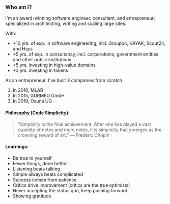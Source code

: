 ### Who am I?

I'm an award-winning software engineer, consultant, and entrepreneur; specialized in architecting, writing and scaling large sites. 

With:

- +10 yrs. of exp. in software engineering, incl. Groupon, KAYAK, Scout24, and Hays
- +5 yrs. of exp. in consultancy, incl. corporations, government entities and other public institutions
- +5 yrs. investing in high-value domains
- +3 yrs. investing in tokens 

As an entrepreneur, I've built 3 companies from scratch.

1. In 2010, MLAB
2. In 2015, GURMEO GmbH
3. In 2019, Osuna UG

#### Philosophy (Code Simplicity):
> “Simplicity is the final achievement. After one has played a vast quantity of notes and more notes, it is simplicity that emerges as the crowning reward of art.” 
> — Frédéric Chopin

#### Learnings:
- Be true to yourself
- Fewer things, done better
- Listening beats talking
- Simple always beats complicated
- Success comes from patience
- Critics drive improvement (critics are the true optimists)
- Never accepting the status quo, keep pushing forward
- Showing gratitude
